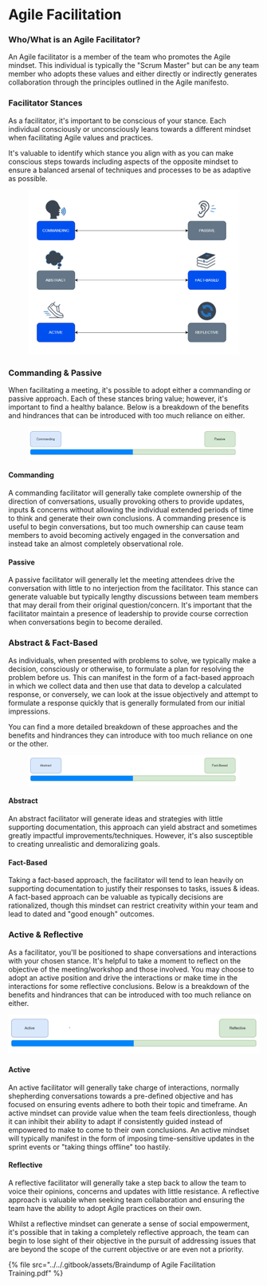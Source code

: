 # Agile Facilitation

### Who/What is an Agile Facilitator? <a href="#howtoguide-agilefacilitationtechniques-and-identification-who-whatisanagilefacilitator" id="howtoguide-agilefacilitationtechniques-and-identification-who-whatisanagilefacilitator"></a>

An Agile facilitator is a member of the team who promotes the Agile mindset. This individual is typically the "Scrum Master" but can be any team member who adopts these values and either directly or indirectly generates collaboration through the principles outlined in the Agile manifesto.

### Facilitator Stances <a href="#howtoguide-agilefacilitationtechniques-and-identification-facilitatorstances" id="howtoguide-agilefacilitationtechniques-and-identification-facilitatorstances"></a>

As a facilitator, it's important to be conscious of your stance. Each individual consciously or unconsciously leans towards a different mindset when facilitating Agile values and practices.

It's valuable to identify which stance you align with as you can make conscious steps towards including aspects of the opposite mindset to ensure a balanced arsenal of techniques and processes to be as adaptive as possible.

<figure><img src="../../.gitbook/assets/image (39) (1).png" alt=""><figcaption></figcaption></figure>

### Commanding & Passive <a href="#howtoguide-agilefacilitationtechniques-and-identification-commanding-and-passive" id="howtoguide-agilefacilitationtechniques-and-identification-commanding-and-passive"></a>

When facilitating a meeting, it's possible to adopt either a commanding or passive approach. Each of these stances bring value; however, it's important to find a healthy balance. Below is a breakdown of the benefits and hindrances that can be introduced with too much reliance on either.

<figure><img src="../../.gitbook/assets/image (28) (1).png" alt=""><figcaption></figcaption></figure>

#### **Commanding**

A commanding facilitator will generally take complete ownership of the direction of conversations, usually provoking others to provide updates, inputs & concerns without allowing the individual extended periods of time to think and generate their own conclusions.  A commanding presence is useful to begin conversations, but too much ownership can cause team members to avoid becoming actively engaged in the conversation and instead take an almost completely observational role.

#### **Passive**

A passive facilitator will generally let the meeting attendees drive the conversation with little to no interjection from the facilitator. This stance can generate valuable but typically lengthy discussions between team members that may derail from their original question/concern. It's important that the facilitator maintain a presence of leadership to provide course correction when conversations begin to become derailed.

### Abstract & Fact-Based <a href="#howtoguide-agilefacilitationtechniques-and-identification-abstract-and-fact-based" id="howtoguide-agilefacilitationtechniques-and-identification-abstract-and-fact-based"></a>

As individuals, when presented with problems to solve, we typically make a decision, consciously or otherwise, to formulate a plan for resolving the problem before us. This can manifest in the form of a fact-based approach in which we collect data and then use that data to develop a calculated response, or conversely, we can look at the issue objectively and attempt to formulate a response quickly that is generally formulated from our initial impressions.&#x20;

You can find a more detailed breakdown of these approaches and the benefits and hindrances they can introduce with too much reliance on one or the other.

<figure><img src="../../.gitbook/assets/image (5) (1) (1) (1) (1).png" alt=""><figcaption></figcaption></figure>

#### **Abstract**

An abstract facilitator will generate ideas and strategies with little supporting documentation, this approach can yield abstract and sometimes greatly impactful improvements/techniques. However, it's also susceptible to creating unrealistic and demoralizing goals.

#### **Fact-Based**

Taking a fact-based approach, the facilitator will tend to lean heavily on supporting documentation to justify their responses to tasks, issues & ideas. A fact-based approach can be valuable as typically decisions are rationalized, though this mindset can restrict creativity within your team and lead to dated and "good enough" outcomes.

### Active & Reflective <a href="#howtoguide-agilefacilitationtechniques-and-identification-active-and-reflective" id="howtoguide-agilefacilitationtechniques-and-identification-active-and-reflective"></a>

As a facilitator, you'll be positioned to shape conversations and interactions with your chosen stance. It's helpful to take a moment to reflect on the objective of the meeting/workshop and those involved. You may choose to adopt an active position and drive the interactions or make time in the interactions for some reflective conclusions. Below is a breakdown of the benefits and hindrances that can be introduced with too much reliance on either.

![](<../../.gitbook/assets/image (36) (1).png>)

#### **Active**

An active facilitator will generally take charge of interactions, normally shepherding conversations towards a pre-defined objective and has focused on ensuring events adhere to both their topic and timeframe. An active mindset can provide value when the team feels directionless, though it can inhibit their ability to adapt if consistently guided instead of empowered to make to come to their own conclusions. An active mindset will typically manifest in the form of imposing time-sensitive updates in the sprint events or "taking things offline" too hastily.

#### **Reflective**

A reflective facilitator will generally take a step back to allow the team to voice their opinions, concerns and updates with little resistance. A reflective approach is valuable when seeking team collaboration and ensuring the team have the ability to adopt Agile practices on their own.&#x20;

Whilst a reflective mindset can generate a sense of social empowerment, it's possible that in taking a completely reflective approach, the team can begin to lose sight of their objective in the pursuit of addressing issues that are beyond the scope of the current objective or are even not a priority.

{% file src="../../.gitbook/assets/Braindump of Agile Facilitation Training.pdf" %}
